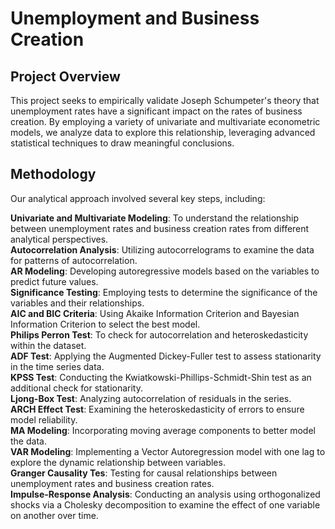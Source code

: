 # Unemployment and Business Creation
## Project Overview
This project seeks to empirically validate Joseph Schumpeter's theory that unemployment rates have a significant impact on the rates of business creation. By employing a variety of univariate and multivariate econometric models, we analyze data to explore this relationship, leveraging advanced statistical techniques to draw meaningful conclusions.

## Methodology
Our analytical approach involved several key steps, including:

**Univariate and Multivariate Modeling**: To understand the relationship between unemployment rates and business creation rates from different analytical perspectives.  
**Autocorrelation Analysis**: Utilizing autocorrelograms to examine the data for patterns of autocorrelation.  
**AR Modeling**: Developing autoregressive models based on the variables to predict future values.  
**Significance Testing**: Employing tests to determine the significance of the variables and their relationships.  
**AIC and BIC Criteria**: Using Akaike Information Criterion and Bayesian Information Criterion to select the best model.  
**Philips Perron Test**: To check for autocorrelation and heteroskedasticity within the dataset.  
**ADF Test**: Applying the Augmented Dickey-Fuller test to assess stationarity in the time series data.  
**KPSS Test**: Conducting the Kwiatkowski-Phillips-Schmidt-Shin test as an additional check for stationarity.  
**Ljong-Box Test**: Analyzing autocorrelation of residuals in the series.  
**ARCH Effect Test**: Examining the heteroskedasticity of errors to ensure model reliability.  
**MA Modeling**: Incorporating moving average components to better model the data.  
**VAR Modeling**: Implementing a Vector Autoregression model with one lag to explore the dynamic relationship between variables.  
**Granger Causality Tes**: Testing for causal relationships between unemployment rates and business creation rates.  
**Impulse-Response Analysis**: Conducting an analysis using orthogonalized shocks via a Cholesky decomposition to examine the effect of one variable on another over time.  
